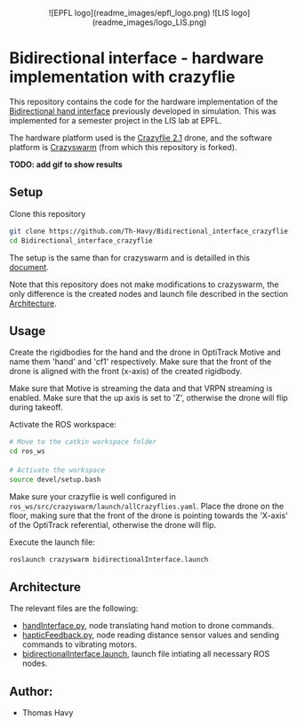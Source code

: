 <p align="center">
![EPFL logo](readme_images/epfl_logo.png)
![LIS logo](readme_images/logo_LIS.png)
</p>

# Bidirectional interface - hardware implementation with crazyflie

This repository contains the code for the hardware implementation of the [Bidirectional hand interface](https://github.com/AntoineWeber/Bidirectional_Interface) previously developed in simulation. This was implemented for a semester project in the LIS lab at EPFL.

The hardware platform used is the [Crazyflie 2.1](https://www.bitcraze.io/crazyflie-2-1/) drone, and the software platform is [Crazyswarm](https://github.com/USC-ACTLab/crazyswarm) (from which this repository is forked).

**TODO: add gif to show results**

## Setup

Clone this repository
```bash
git clone https://github.com/Th-Havy/Bidirectional_interface_crazyflie
cd Bidirectional_interface_crazyflie
```

The setup is the same than for crazyswarm and is detailled in this [document](https://docs.google.com/document/d/16PeWJRykn29gsYg2IYSfiZUJEAPd9E132CeRZWg4XbU/edit?usp=sharing).

Note that this repository does not make modifications to crazyswarm, the only difference is the created nodes and launch file described in the section [Architecture](#Architecture).

## Usage

Create the rigidbodies for the hand and the drone in OptiTrack Motive and name them 'hand' and 'cf1' respectively. Make sure that the front of the drone is aligned with the front (x-axis) of the created rigidbody.

Make sure that Motive is streaming the data and that VRPN streaming is enabled. Make sure that the up axis is set to 'Z', otherwise the drone will flip during takeoff.

Activate the ROS workspace:
```bash
# Move to the catkin workspace folder
cd ros_ws

# Activate the workspace
source devel/setup.bash
```

Make sure your crazyflie is well configured in ```ros_ws/src/crazyswarm/launch/allCrazyflies.yaml```. Place the drone on the floor, making sure that the front of the drone is pointing towards the 'X-axis' of the OptiTrack referential, otherwise the drone will flip.

Execute the launch file:
```bash
roslaunch crazyswarm bidirectionalInterface.launch
```

## Architecture

The relevant files are the following:
* [handInterface.py](ros_ws/src/crazyswarm/scripts/handInterface.py), node translating hand motion to drone commands.
* [hapticFeedback.py](ros_ws/src/crazyswarm/scripts/hapticFeedback.py), node reading distance sensor values and sending commands to vibrating motors.
* [bidirectionalInterface.launch](ros_ws/src/crazyswarm/launch/bidirectionalInterface.launch), launch file intiating all necessary ROS nodes.

## Author:

* Thomas Havy
